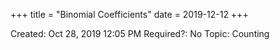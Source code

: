 +++
title = "Binomial Coefficients"
date = 2019-12-12
+++


Created: Oct 28, 2019 12:05 PM
Required?: No
Topic: Counting
